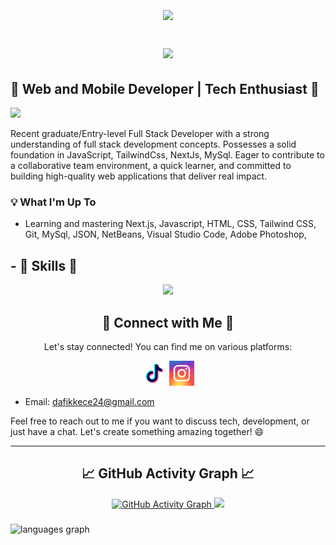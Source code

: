 <!--- # Hi, I'm Dafikk! 👋 -->
<h1 align="center">
    <p>
        <img align="center" src="https://images.steamusercontent.com/ugc/2497890817561341989/3928F72A364433F94552C2FBDFFD38AD650771B2/" width="600">
    </p>
    <p>
        <img src="https://readme-typing-svg.herokuapp.com/?font=Righteous&color=BB00FFFF&size=35&center=true&vCenter=true&width=500&height=70&duration=4000&lines=Hi+There!+👋;+I'm+Dafikk!;+a+Fullstack+Developer" />
    </p>
</h1>


## 🌟 Web and Mobile Developer | Tech Enthusiast 🚀
![](https://komarev.com/ghpvc/?username=dafikk&style=flat-square)


Recent graduate/Entry-level Full Stack Developer with a strong understanding of full stack development concepts. Possesses a solid foundation in JavaScript, TailwindCss, NextJs, MySql. Eager to contribute to a collaborative team environment, a quick learner, and committed to building high-quality web applications that deliver real impact.
### 💡 What I'm Up To

- Learning and mastering Next.js, Javascript, HTML, CSS, Tailwind CSS, Git, MySql, JSON, NetBeans, Visual Studio Code, Adobe Photoshop,
<h2>
- 🌟 Skills 🌟
</h2>

<p align="center">
  <img src="https://skillicons.dev/icons?i=nextjs,html,css,javascript,tailwindcss,nodejs,mysql,vscode,github,linux,ubuntu" />

<h2 align="center">
  🤝 Connect with Me 🤝
</h2>

<p align="center">Let's stay connected! You can find me on various platforms:</p>


<p align="center">
  <a href="https://www.tiktok.com/@dafikkw" target="_blank" rel="noopener"><img src="https://raw.githubusercontent.com/edent/SuperTinyIcons/master/images/svg/tiktok.svg" width="40" height="40" alt="LinkedIn" /></a>
  <a href="https://instagram.com/dafikkw" target="_blank" rel="noopener"><img src="https://raw.githubusercontent.com/edent/SuperTinyIcons/master/images/svg/instagram.svg" width="40" height="40" alt="Twitter" /></a>
</p>

- Email: dafikkece24@gmail.com

Feel free to reach out to me if you want to discuss tech, development, or just have a chat. Let's create something amazing together! 😄

---


<h2 align="center">
📈 GitHub Activity Graph 📈
</h2>

<p align="center">
  <a href="https://github.com/ashutosh00710/github-readme-activity-graph">
    <img src="https://github-readme-activity-graph.vercel.app/graph?username=dafikk&theme=high-contrast" alt="GitHub Activity Graph" />
  </a>
    <img src="https://github.com/Anmol-Baranwal/Cool-GIFs-For-GitHub/assets/74038190/d48893bd-0757-481c-8d7e-ba3e163feae7" />
</p>

###

<div align="left">
 <!--   <img src="https://github-readme-stats.vercel.app/api?username=EkiZR&hide_title=false&hide_rank=false&show_icons=true&include_all_commits=true&count_private=true&disable_animations=false&theme=dracula&locale=en&hide_border=false" height="150" alt="stats graph"  /> -->
  <img src="https://github-readme-stats.vercel.app/api/top-langs?username=dafikk&locale=en&hide_title=false&layout=compact&card_width=320&langs_count=5&theme=dracula&hide_border=false" height="150" alt="languages graph"  />
</div>  

###
